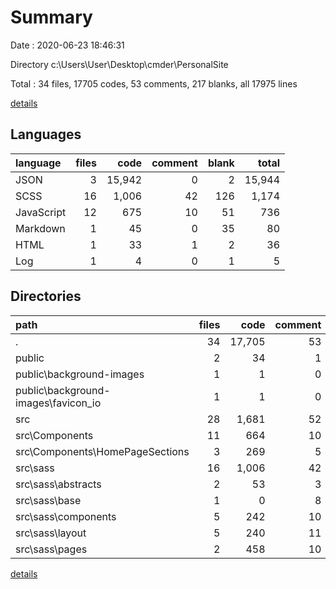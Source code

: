 # Summary

Date : 2020-06-23 18:46:31

Directory c:\Users\User\Desktop\cmder\PersonalSite

Total : 34 files,  17705 codes, 53 comments, 217 blanks, all 17975 lines

[details](details.md)

## Languages
| language | files | code | comment | blank | total |
| :--- | ---: | ---: | ---: | ---: | ---: |
| JSON | 3 | 15,942 | 0 | 2 | 15,944 |
| SCSS | 16 | 1,006 | 42 | 126 | 1,174 |
| JavaScript | 12 | 675 | 10 | 51 | 736 |
| Markdown | 1 | 45 | 0 | 35 | 80 |
| HTML | 1 | 33 | 1 | 2 | 36 |
| Log | 1 | 4 | 0 | 1 | 5 |

## Directories
| path | files | code | comment | blank | total |
| :--- | ---: | ---: | ---: | ---: | ---: |
| . | 34 | 17,705 | 53 | 217 | 17,975 |
| public | 2 | 34 | 1 | 2 | 37 |
| public\background-images | 1 | 1 | 0 | 0 | 1 |
| public\background-images\favicon_io | 1 | 1 | 0 | 0 | 1 |
| src | 28 | 1,681 | 52 | 177 | 1,910 |
| src\Components | 11 | 664 | 10 | 49 | 723 |
| src\Components\HomePageSections | 3 | 269 | 5 | 13 | 287 |
| src\sass | 16 | 1,006 | 42 | 126 | 1,174 |
| src\sass\abstracts | 2 | 53 | 3 | 14 | 70 |
| src\sass\base | 1 | 0 | 8 | 1 | 9 |
| src\sass\components | 5 | 242 | 10 | 37 | 289 |
| src\sass\layout | 5 | 240 | 11 | 47 | 298 |
| src\sass\pages | 2 | 458 | 10 | 22 | 490 |

[details](details.md)